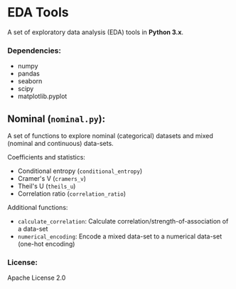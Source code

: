 # EDA Tools
A set of exploratory data analysis (EDA) tools in **Python 3.x**.

### Dependencies:
* numpy
* pandas
* seaborn
* scipy
* matplotlib.pyplot 

## Nominal (`nominal.py`):
A set of functions to explore nominal (categorical) datasets and
mixed (nominal and continuous) data-sets.

Coefficients and statistics:
* Conditional entropy (`conditional_entropy`)
* Cramer's V (`cramers_v`)
* Theil's U (`theils_u`)
* Correlation ratio (`correlation_ratio`)

Additional functions:
* `calculate_correlation`: Calculate correlation/strength-of-association
of a data-set
* `numerical_encoding`: Encode a mixed data-set to a numerical data-set 
(one-hot encoding)

### License:
Apache License 2.0